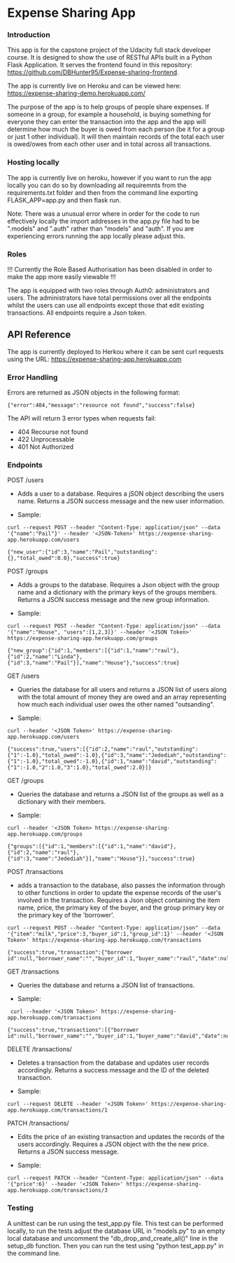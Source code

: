 # Expense Sharing App

### Introduction


This app is for the capstone project of the Udacity full stack developer course. It is designed to show the use of RESTful APIs built in a Python Flask Application. It serves the frontend found in this repository: https://github.com/DBHunter95/Expense-sharing-frontend.

The app is currently live on Heroku and can be viewed here: https://expense-sharing-demo.herokuapp.com/

The purpose of the app is to help groups of people share expenses. If someone in a group, for example a household, is buying something for everyone they can enter the transaction into the app and the app will determine how much the buyer is owed from each person (be it for a group or just 1 other individual). It will then maintain records of the total each user is owed/owes from each other user and in total across all transactions.


### Hosting locally

The app is currently live on heroku, however if you want to run the app locally you can do so by downloading all requiremnts from the requirements.txt folder and then from the command line exporting FLASK_APP=app.py and then flask run.

Note: There was a unusual error where in order for the code to run effectively locally the import addresses in the app.py file had to be ".models" and ".auth" rather than "models" and "auth". If you are experiencing errors running the app locally please adjust this.


### Roles

!!! Currently the Role Based Authorisation has been disabled in order to make the app more easily viewable !!!

The app is equipped with two roles through Auth0: administrators and users. The administrators have total permissions over all the endpoints whilst the users can use all endpoints except those that edit existing transactions. All endpoints require a Json token.

## API Reference

The app is currently deployed to Herkou where it can be sent curl requests using the URL: https://expense-sharing-app.herokuapp.com

### Error Handling

Errors are returned as JSON objects in the following format:

```
{"error":404,"message":"resource not found","success":false}
```

The API will return 3 error types when requests fail:

- 404 Recourse not found
- 422 Unprocessable
- 401 Not Authorized


### Endpoints

POST /users

- Adds a user to a database. Requires a jSON object describing the users name. Returns a JSON success message and the new user information. 

- Sample:

```
curl --request POST --header "Content-Type: application/json" --data '{"name":"Pail"}' --header '<JSON-Token>' https://expense-sharing-app.herokuapp.com/users
```

```
{"new_user":{"id":3,"name":"Pail","outstanding":{},"total_owed":0.0},"success":true}
```

POST /groups

- Adds a groups to the database. Requires a Json object with the group name and a dictionary with the primary keys of the groups members. Returns a JSON success message and the new group information.

- Sample:

```
curl --request POST --header "Content-Type: application/json" --data '{"name":"House", "users":[1,2,3]}' --header '<JSON Token>' https://expense-sharing-app.herokuapp.com/groups
```

```
{"new_group":{"id":1,"members":[{"id":1,"name":"raul"},{"id":2,"name":"Linda"},{"id":3,"name":"Pail"}],"name":"House"},"success":true}
```

GET /users

- Queries the database for all users and returns a JSON list of users along with the total amount of money they are owed and an array representing how much each individual user owes the other named "outsanding". 

- Sample:

``` 
curl --header '<JSON Token>' https://expense-sharing-app.herokuapp.com/users
 ```

```
{"success":true,"users":[{"id":2,"name":"raul","outstanding":{"1":-1.0},"total_owed":-1.0},{"id":3,"name":"Jedediah","outstanding":{"1":-1.0},"total_owed":-1.0},{"id":1,"name":"david","outstanding":{"1":-1.0,"2":1.0,"3":1.0},"total_owed":2.0}]}
```

GET /groups

- Queries the database and returns a JSON list of the groups as well as a dictionary with their members.

- Sample:

``` 
curl --header '<JSON Token> https://expense-sharing-app.herokuapp.com/groups
 ```

```
{"groups":[{"id":1,"members":[{"id":1,"name":"david"},{"id":2,"name":"raul"},{"id":3,"name":"Jedediah"}],"name":"House"}],"success":true}
```

POST /transactions

- adds a transaction to the database, also passes the information through to other functions in order to update the expense records of the user's involved in the transaction. Requires a Json object containing the item name, price, the primary key of the buyer, and the group primary key or the primary key of the 'borrower'.

``` 
curl --request POST --header "Content-Type: application/json" --data '{"item":"milk","price":3,"buyer_id":1,"group_id":1}' --header '<JSON Token>' https://expense-sharing-app.herokuapp.com/transactions
```

```
{"success":true,"transaction":{"borrower id":null,"borrower_name":"","buyer_id":1,"buyer_name":"raul","date":null,"group_id":1,"group_name":"house","id":2,"price":3.0}}
```

GET /transactions

- Queries the database and returns a JSON list of transactions.

- Sample:

```
 curl --header '<JSON Token>' https://expense-sharing-app.herokuapp.com/transactions 
```

```
{"success":true,"transactions":[{"borrower id":null,"borrower_name":"","buyer_id":1,"buyer_name":"david","date":null,"group_id":1,"group_name":"House","id":3,"price":3.0}]}
```

DELETE /transactions/<id>

- Deletes a transaction from the database and updates user records accordingly. Returns a success message and the ID of the deleted transaction.

- Sample:

```
curl --request DELETE --header '<JSON Token>' https://expense-sharing-app.herokuapp.com/transactions/1
```

PATCH /transactions/<id>

- Edits the price of an existing transaction and updates the records of the users accordingly. Requires a JSON object with the the new price. Returns a JSON success message.

- Sample:

```
curl --request PATCH --header "Content-Type: application/json" --data '{"price":6}' --header '<JSON Token>' https://expense-sharing-app.herokuapp.com/transactions/3
```  

### Testing

A unittest can be run using the test_app.py file. This test can be performed locally, to run the tests adjust the database URL in "models.py" to an empty local database and uncomment the "db_drop_and_create_all()" line in the setup_db function. Then you can run the test using "python test_app.py" in the command line. 









